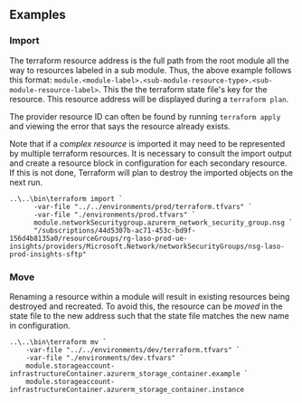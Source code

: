 ## Examples

### Import

The terraform resource address is the full path from the root module all the way to resources labeled in a sub module. Thus, the above example follows this format: `module.<module-label>.<sub-module-resource-type>.<sub-module-resource-label>`.  This the the terraform state file's key for the resource.  This resource address will be displayed during a `terraform plan`.

The provider resource ID can often be found by running `terraform apply` and viewing the error that says the resource already exists.

Note that if a _complex resource_ is imported it may need to be represented by multiple terraform resources. It is necessary to consult the import output and create a resource block in configuration for each secondary resource. If this is not done, Terraform will plan to destroy the imported objects on the next run.

```
..\..\bin\terraform import `
	  -var-file "../../environments/prod/terraform.tfvars" `
	  -var-file "./environments/prod.tfvars" `
	  module.networkSecuritygroup.azurerm_network_security_group.nsg `
	  "/subscriptions/44d5307b-ac71-453c-bd9f-156d4b8135a0/resourceGroups/rg-laso-prod-ue-insights/providers/Microsoft.Network/networkSecurityGroups/nsg-laso-prod-insights-sftp"
```

### Move

Renaming a resource within a module will result in existing resources being destroyed and recreated.  To avoid this, the resource can be _moved_ in the state file to the new address such that the state file matches the new name in configuration.

```
..\..\bin\terraform mv `
	-var-file "../../environments/dev/terraform.tfvars" `
	-var-file "./environments/dev.tfvars" `
	module.storageaccount-infrastructureContainer.azurerm_storage_container.example `
	module.storageaccount-infrastructureContainer.azurerm_storage_container.instance 
```

